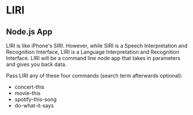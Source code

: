 # LIRI 
## Node.js App

LIRI is like iPhone's SIRI. However, while SIRI is a Speech Interpretation and Recognition Interface, LIRI is a Language Interpretation and Recognition Interface. LIRI will be a command line node app that takes in parameters and gives you back data.

Pass LIRI any of these four commands (search term afterwards optional):
* concert-this
* movie-this
* spotify-this-song
* do-what-it-says